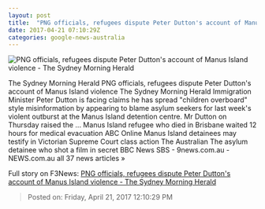 ```yaml
---
layout: post
title:  "PNG officials, refugees dispute Peter Dutton's account of Manus Island violence - The Sydney Morning Herald"
date: 2017-04-21 07:10:29Z
categories: google-news-australia
---
```


![PNG officials, refugees dispute Peter Dutton's account of Manus Island violence - The Sydney Morning Herald](http://www.smh.com.au/content/dam/images/g/v/n/6/m/k/image.related.socialLead.620x349.gvpdu4.png/1492780228130.jpg)

The Sydney Morning Herald PNG officials, refugees dispute Peter Dutton's account of Manus Island violence The Sydney Morning Herald Immigration Minister Peter Dutton is facing claims he has spread "children overboard" style misinformation by appearing to blame asylum seekers for last week's violent outburst at the Manus Island detention centre. Mr Dutton on Thursday raised the ... Manus Island refugee who died in Brisbane waited 12 hours for medical evacuation ABC Online Manus Island detainees may testify in Victorian Supreme Court class action The Australian The asylum detainee who shot a film in secret BBC News SBS - 9news.com.au - NEWS.com.au all 37 news articles »


Full story on F3News: [PNG officials, refugees dispute Peter Dutton's account of Manus Island violence - The Sydney Morning Herald](http://www.f3nws.com/n/4mNRJE)

> Posted on: Friday, April 21, 2017 12:10:29 PM
